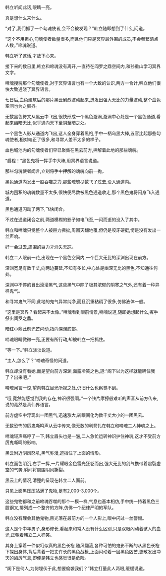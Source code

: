 
韩立听闻此话,眼睛一亮。

真是想什么来什么。

“对了,我们抓了一个勾魂使者,会不会被发现？”韩立随即想到了什么,问道。

“这个不用担心,勾魂使者数量很多,而且他们只是冥界最外围的成员,不会频繁清点人数。”啼魂说道。

韩立听了这话,才放下心来。

接下来的数日里,韩立和啼魂没有离开,一直待在阎罗之鼎空间内,和孙重山学习冥界文字。

啼魂搜魂那个勾魂使者,对于冥界语言也有一个大致的认识,两方一合计,韩立他们很快大致通晓了冥界语言。

七日后,血色建筑后的那片黑云剧烈波动起来,迸发出强大无比的力量波动,整个血色空间也为之颤抖。

无数黑色符文从黑云中飞出,很快形成一个黑色漩涡,漩涡中心处是一个黑色通道,看起来幽暗无比,似乎通向天下至阴至暗之处。

一个黑色人影从通道内飞出,这人全身穿着黑袍,手中一柄乌黑大棒,五官比起那些勾魂使者,相对端正了很多,和寻常人差不太多的样子。

血色城池内的勾魂使者们早已聚集在黑云前方,押解着此地的那些魂魄。

“启程！”黑色鬼将一挥手中大棒,用冥界语言说道。

那些勾魂使者闻言,立刻将手中押解的魂魄向前一抛。

黑色通道内发出一股吞噬之力,那些魂魄尽数飞了过去,没入通道内。

城内囤积的魂魄数量不太多,很快便尽数被黑色通道收走,那个黑色鬼将闪身飞入通道。

黑色通道闪动了两下,飞快闭合。

不过在通道闭合之前,两道模糊的影子如电飞至,一闪而逝的没入了其中。

韩立和啼魂只觉整个人被巨力撕扯,周围天翻地覆,但仍是咬牙硬挺,愣是没有发出一丝声响。

好一会过去,周围的巨力才消失无踪。

韩立二人眼前一花,出现在一个黑色空间内,一个巨大无比的深渊出现在前方。

深渊宽足有数千丈,向两边蔓延,不知有多长,中心处是幽深无比的黑色,不知通往何处。

深渊中不停的冒出滚滚黑气,这些黑气中除了极其浓郁的阴寒之气外,还有着一种异样鬼气。

和寻常鬼气不同,此地的鬼气异常纯净,而且沉重粘稠了很多,仿佛液体一般。

“这里是冥界？看起来不太像。”啼魂看到眼前情景,喃喃说道,随即她想起什么,挥手祭出阎罗之鼎。

暗红小鼎此刻光芒闪动,指向深渊底部。

啼魂眼睛微微一亮,正要有所行动,却被韩立一把抓住。

“等一下。”韩立淡淡说道。

“主人,怎么了？”啼魂奇怪的问道。

韩立却没有看她,而是望向前方深渊,面露冷笑之色,道:“阁下以为这样就能瞒住我了？出来吧。”

啼魂闻言一惊,望向韩立目光所视之处,仍旧什么也察觉不到。

“哦,竟然能感觉到我的存在,神识很强啊。”一个铁片摩擦般难听的声音从前方传来,说的竟然是真仙界语言。

前方虚空中浮现出一团黑气,迅速涨大,转眼间化为数千丈大小的一团黑云。

无数恐怖的厉鬼嘶鸣声从云中传来,像无数的利箭扎在韩立和啼魂二人神魂之上。

啼魂轻声痛哼了一下,韩立眉头也是一皱,二人急忙运转神识护住神魂,这才不受前方厉鬼嘶鸣的影响。

黑云附近阴风怒吼,黑气弥漫,遮挡住了上面的情形。

韩立面色阴沉,右手一挥,一片耀眼金色雷光狂卷而出,强大无比的剑气携带着震裂虚空的气势,瞬间将周围阴风撕裂。

黑云上的情况,清楚的呈现在韩立二人面前。

只见上面黑压压站满了鬼物,足有2,000-3,000个。

这些鬼物都和之前啼魂吞噬的那个一模一样,气息也基本相仿,手中统一持着黑色三股钢叉,排列成一个整齐的方阵,仿佛一个纪律严明的军队。

韩立没有理会其他鬼物,目光落在最前方的一个人影上,眼中闪过一丝警惕。

这人是个中年男子,身形修长,看起来和常人没有什么区别,只是双眼闪动着骇人的血光,正朝着韩立二人狞笑。

其身上穿着一件似幻似真的黑色长袍,随风翻滚,各种可怕的鬼影不断的从黑色长袍下探出身体,背后背着一把丈许长的黑色战枪,上面闪动着一层黑色凶芒,更散发出冲天的凶厉气息,即便是韩立也感觉很是危险。

“阁下是何人,为何埋伏于此,想要偷袭我们？”韩立打量此人两眼,缓缓说道。